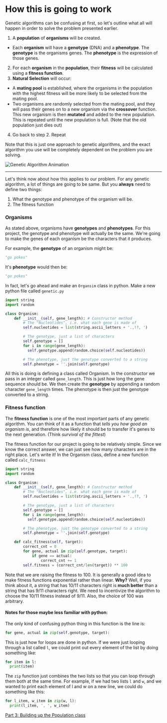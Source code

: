 # How this is going to work

Genetic algorithms can be confusing at first, so let's outline what all will happen in order to solve the problem presented earlier.

1. A **population** of **organisms** will be created.
  * Each **organism** will have a **genotype** (DNA) and a **phenotype**. The **genotype** is the organisms genes. The **phenotype** is the expression of those genes.
2. For each **organism** in the **population**, their **fitness** will be calculated using a **fitness function**.
3. **Natural Selection** will occur:
  * A **mating pool** is established, where the organisms in the population with the highest fitness will be more likely to be selected from the mating pool.
  * Two organisms are randomly selected from the mating pool, and they will pass their genes on to a new organism via the **crossover** function. This new organism is then **mutated** and added to the new population. This is repeated until the new population is full. (Note that the old population just dies out)
4. Go back to step 2. Repeat

Note that this is just one approach to genetic algorithms, and the exact algorithm you use will be completely dependent on the problem you are solving.

![Genetic Algorithm Animation](https://www.ewh.ieee.org/soc/es/May2001/14/GAPROC0.GIF)

<hr />

Let's think now about how this applies to our problem. For any genetic algorithm, a lot of things are going to be same. But you **always** need to define two things:
  1. What the genotype and phenotype of the organism will be.
  2. The fitness function

### Organisms
As stated above, organisms have **genotypes** and **phenotypes**. For this project, the genotype and phenotype will actually be the same. We're going to make the genes of each organism be the characters that it produces.

For example, the **genotype** of an organism might be:
```python
"go pokes"
```
It's **phenotype** would then be:
```python
"go pokes"
```

In fact, let's go ahead and make an ```Organsim``` class in python. Make a new python file called ```genetic.py```

```python
import string
import random

class Organism:
    def __init__(self, gene_length): # Constructor method
        # The "Nucleotides", i.e. what each gene is made of
        self.nucleotides = list(string.ascii_letters + '.,!?, ')

        # The genotype, just a list of characters
        self.genotype = []
        for i in range(gene_length):
          self.genotype.append(random.choice(self.nucleotides))

        # The phenotype, just the genotype converted to a string
        self.phenotype = ''.join(self.genotype)
```

All this is doing is defining a class called Organism. In the constructor we pass in an integer called ```gene_length```. This is just how long the gene sequence should be. We then create the **genotype** by appending a random character ```gene_length``` times. The phenotype is then just the genotype converted to a string.

### Fitness function
The **fitness function** is one of the most important parts of any genetic algorithm. You can think of it as a function that _tells you how good an organism is_, and therefore how likely it should be to transfer it's genes to the next generation. (Think _survival of the fittest_)

The fitness function for our project is going to be relatively simple. Since we know the correct answer, we can just see how many characters are in the right place. Let's write it! In the Organism class, define a new function called ```calc_fitness```

```python
import string
import random

class Organism:
    def __init__(self, gene_length): # Constructor method
        # The "Nucleotides", i.e. what each gene is made of
        self.nucleotides = list(string.ascii_letters + '.,!?, ')

        # The genotype, just a list of characters
        self.genotype = []
        for i in range(gene_length):
          self.genotype.append(random.choice(self.nucleotides))

        # The phenotype, just the genotype converted to a string
        self.phenotype = ''.join(self.genotype)

    def calc_fitness(self, target):
        correct_cnt = 0
        for gene, actual in zip(self.genotype, target):
            if gene == actual:
                correct_cnt += 1
        self.fitness = (correct_cnt/len(target)) ** 100
```

Note that we are raising the fitness to 100. It is generally a good idea to make fitness functions exponential rather than linear. **Why?** Well, if you think about it, a string that has 10/11 characters right is **much better** than a string that has 9/11 characters right. We need to incentivize the algorithm to choose the 10/11 fitness instead of 9/11. Also, the choice of 100 was arbitrary.

#### Notes for those maybe less familiar with python:
The only kind of confusing python thing in this function is the line
is:
```python
for gene, actual in zip(self.genotype, target):
```

This is just how for loops are done in python. If we were just looping through a list called ```l```, we could print out every element of the list by doing something like:

```python
for item in l:
  print(item)
```

The ```zip``` function just combines the two lists so that you can loop through them both at the same time. For example, if we had two lists ```l``` and ```w```, and we wanted to print each element of l and w on a new line, we could do something like this:

```python
for l_item, w_item in zip(w, l):
  print(l_item, ', ', w_item)
```

[Part 3: Building up the Population class]()

